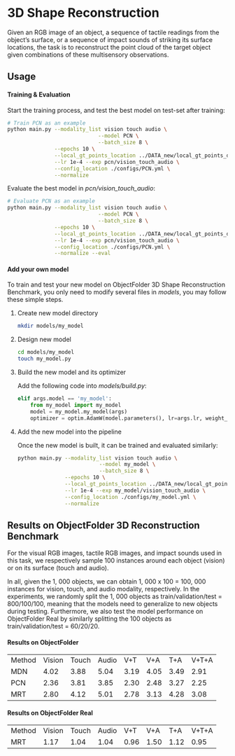 # 3D Shape Reconstruction

Given an RGB image of an object, a sequence of tactile readings from the object’s surface, or a sequence of impact sounds of striking its surface locations, the task is to reconstruct the point cloud of the target object given combinations of these multisensory observations.

## Usage

#### Training & Evaluation

Start the training process, and test the best model on test-set after training:

```sh
# Train PCN as an example
python main.py --modality_list vision touch audio \
							 --model PCN \
							 --batch_size 8 \
               --epochs 10 \
               --local_gt_points_location ../DATA_new/local_gt_points_down_sampled \
               --lr 1e-4 --exp pcn/vision_touch_audio \
               --config_location ./configs/PCN.yml \
               --normalize
```

Evaluate the best model in *pcn/vision_touch_audio*:

```sh
# Evaluate PCN as an example
python main.py --modality_list vision touch audio \
							 --model PCN \
							 --batch_size 8 \
               --epochs 10 \
               --local_gt_points_location ../DATA_new/local_gt_points_down_sampled \
               --lr 1e-4 --exp pcn/vision_touch_audio \
               --config_location ./configs/PCN.yml \
               --normalize --eval
```

#### Add your own model

To train and test your new model on ObjectFolder 3D Shape Reconstruction Benchmark, you only need to modify several files in *models*, you may follow these simple steps.

1. Create new model directory

   ```sh
   mkdir models/my_model
   ```

2. Design new model

   ```sh
   cd models/my_model
   touch my_model.py
   ```

3. Build the new model and its optimizer

   Add the following code into *models/build.py*:

   ```python
   elif args.model == 'my_model':
       from my_model import my_model
       model = my_model.my_model(args)
       optimizer = optim.AdamW(model.parameters(), lr=args.lr, weight_decay=args.weight_decay)
   ```

4. Add the new model into the pipeline

   Once the new model is built, it can be trained and evaluated similarly:

   ```sh
   python main.py --modality_list vision touch audio \
   							 --model my_model \
   							 --batch_size 8 \
                  --epochs 10 \
                  --local_gt_points_location ../DATA_new/local_gt_points_down_sampled \
                  --lr 1e-4 --exp my_model/vision_touch_audio \
                  --config_location ./configs/my_model.yml \
                  --normalize
   ```

## Results on ObjectFolder 3D Reconstruction Benchmark

For the visual RGB images, tactile RGB images, and impact sounds used in this task, we respectively sample 100 instances around each object (vision) or on its surface (touch and audio).

In all, given the 1, 000 objects, we can obtain 1, 000 x 100 = 100, 000 instances for vision, touch, and audio modality, respectively. In the experiments, we randomly split the 1, 000 objects as train/validation/test = 800/100/100, meaning that the models need to generalize to new objects during testing. Furthermore, we also test the model performance on ObjectFolder Real by similarly splitting the 100 objects as train/validation/test = 60/20/20.

#### Results on ObjectFolder

<table>
    <tr>
        <td>Method</td>
        <td>Vision</td>
        <td>Touch</td>
        <td>Audio</td>
        <td>V+T</td>
        <td>V+A</td>
        <td>T+A</td>
        <td>V+T+A</td>
    </tr>
    <tr>
        <td>MDN</td>
        <td>4.02</td>
        <td>3.88</td>
        <td>5.04</td>
        <td>3.19</td>
        <td>4.05</td>
        <td>3.49</td>
        <td>2.91</td>
    </tr>
  <tr>
        <td>PCN</td>
        <td>2.36</td>
        <td>3.81</td>
        <td>3.85</td>
        <td>2.30</td>
        <td>2.48</td>
        <td>3.27</td>
        <td>2.25</td>
    </tr>
  <tr>
        <td>MRT</td>
        <td>2.80</td>
        <td>4.12</td>
        <td>5.01</td>
        <td>2.78</td>
        <td>3.13</td>
        <td>4.28</td>
        <td>3.08</td>
    </tr>
</table>

#### Results on ObjectFolder Real

<table>
    <tr>
        <td>Method</td>
        <td>Vision</td>
        <td>Touch</td>
        <td>Audio</td>
        <td>V+T</td>
        <td>V+A</td>
        <td>T+A</td>
        <td>V+T+A</td>
    </tr>
    <tr>
        <td>MRT</td>
        <td>1.17</td>
        <td>1.04</td>
        <td>1.04</td>
        <td>0.96</td>
        <td>1.50</td>
        <td>1.12</td>
        <td>0.95</td>
    </tr>
</table>